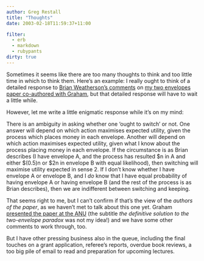 ```yaml
---
author: Greg Restall
title: "Thoughts"
date: 2003-02-18T11:59:37+11:00

filter:
  - erb
  - markdown
  - rubypants
dirty: true
---
```


<p>Sometimes it seems like there are too many thoughts to think and too little time in which to think them.  Here&rsquo;s an example: I really ought to think of a detailed response to <a href="http://philosophyweblog.blogspot.com/2003_02_16_philosophyweblog_archive.html#89228851">Brian Weatherson&rsquo;s comments</a> on <a href="http://consequently.org/papers/envelopes.pdf">my two envelopes paper co-authored with Graham</a>, but that detailed response will have to wait a little while.</p>
<p>However, let me write a little enigmatic response while it&rsquo;s on my mind:</p>

<!-- BREAK -->

<p>There is an ambiguity in asking whether one &lsquo;ought to switch&rsquo; or not.  One answer will depend on which action maximises expected utility, given the process which places money in each envelope.  Another will depend on which action maximises expected utility, given what I know about the process placing money in each envelope.  If the circumstance is as Brian describes (I have envelope A, and the process has resulted $n in A and either $(0.5)n or $2n in envelope B with equal likelihood), then switching will maximise utility expected in sense 2.  If I don&rsquo;t know whether I have envelope A or envelope B, and I <em>do</em> know that I have equal probability of having envelope A or having envelope B (and the rest of the process is as Brian describes), then we are indifferent between switching and keeping.</p>
<p>That seems right to me, but I can&rsquo;t confirm if that&rsquo;s the view of the <em>authors of the paper</em>, as we haven&rsquo;t met to talk about this one yet.  Graham <a href="http://philrsss.anu.edu.au/papers.php3">presented the paper at the ANU</a> (the subtitle <em>the definitive solution to the two-envelope paradox</em> was not my idea!) and we have some other comments to work through, too.</p>
<p>But I have other pressing business also in the queue, including the final touches on a grant application, referee&rsquo;s reports, overdue book reviews, a too big pile of email to read and preparation for upcoming lectures.</p>